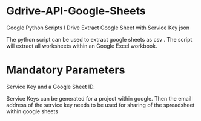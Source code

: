 # Gdrive-API-Google-Sheets
Google Python Scripts I Drive Extract Google Sheet with Service Key json

The python script can be used to extract google sheets as csv . The script will extract all worksheets within an Google Excel workbook.

# Mandatory Parameters
Service Key and a Google Sheet ID.

Service Keys can be generated for a project within google. Then the email address of the service key needs to be used for sharing of
the spreadsheet within google sheets


